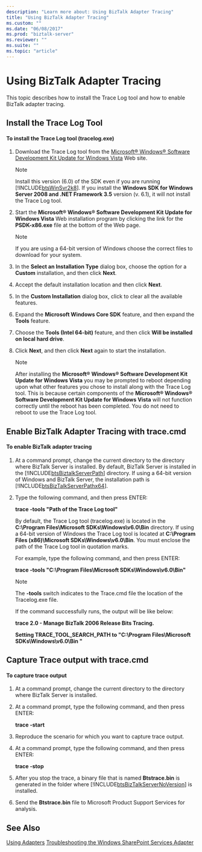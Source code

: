```yaml
---
description: "Learn more about: Using BizTalk Adapter Tracing"
title: "Using BizTalk Adapter Tracing"
ms.custom: ""
ms.date: "06/08/2017"
ms.prod: "biztalk-server"
ms.reviewer: ""
ms.suite: ""
ms.topic: "article"
---
```

# Using BizTalk Adapter Tracing
This topic describes how to install the Trace Log tool and how to enable BizTalk adapter tracing.

## Install the Trace Log Tool

#### To install the Trace Log tool (tracelog.exe)

1. Download the Trace Log tool from the [Microsoft® Windows® Software Development Kit Update for Windows Vista](https://go.microsoft.com/fwlink/?LinkId=128279) Web site.

   > [!NOTE]
   >  Install this version (6.0) of the SDK even if you are running [!INCLUDE[btsWinSvr2k8](../includes/btswinsvr2k8-md.md)]. If you install the **Windows SDK for Windows Server 2008 and .NET Framework 3.5** version (v. 6.1), it will not install the Trace Log tool.

2. Start the **Microsoft® Windows® Software Development Kit Update for Windows Vista** Web installation program by clicking the link for the **PSDK-x86.exe** file at the bottom of the Web page.

   > [!NOTE]
   >  If you are using a 64-bit version of Windows choose the correct files to download for your system.

3. In the **Select an Installation Type** dialog box, choose the option for a **Custom** installation, and then click **Next**.

4. Accept the default installation location and then click **Next**.

5. In the **Custom Installation** dialog box, click to clear all the available features.

6. Expand the **Microsoft Windows Core SDK** feature, and then expand the **Tools** feature.

7. Choose the **Tools (Intel 64-bit)** feature, and then click **Will be installed on local hard drive**.

8. Click **Next**, and then click **Next** again to start the installation.

   > [!NOTE]
   >  After installing the **Microsoft® Windows® Software Development Kit Update for Windows Vista** you may be prompted to reboot depending upon what other features you chose to install along with the Trace Log tool. This is because certain components of the **Microsoft® Windows® Software Development Kit Update for Windows Vista** will not function correctly until the reboot has been completed. You do not need to reboot to use the Trace Log tool.

## Enable BizTalk Adapter Tracing with trace.cmd

#### To enable BizTalk adapter tracing

1. At a command prompt, change the current directory to the directory where BizTalk Server is installed. By default, BizTalk Server is installed in the [!INCLUDE[btsBiztalkServerPath](../includes/btsbiztalkserverpath-md.md)] directory.  If using a 64-bit version of Windows and BizTalk Server, the installation path is [!INCLUDE[btsBizTalkServerPathx64](../includes/btsbiztalkserverpathx64-md.md)].

2. Type the following command, and then press ENTER:

    **trace -tools "Path of the Trace Log tool"**

    By default, the Trace Log tool (tracelog.exe) is located in the **C:\Program Files\Microsoft SDKs\Windows\v6.0\Bin** directory. If using a 64-bit version of Windows the Trace Log tool is located at **C:\Program Files (x86)\Microsoft SDKs\Windows\v6.0\Bin**.  You must enclose the path of the Trace Log tool in quotation marks.

    For example, type the following command, and then press ENTER:

    **trace -tools "C:\Program Files\Microsoft SDKs\Windows\v6.0\Bin"**

   > [!NOTE]
   >  The **-tools** switch indicates to the Trace.cmd file the location of the Tracelog.exe file.
   >
   >  If the command successfully runs, the output will be like below:
   >
   >  **trace 2.0 - Manage BizTalk 2006 Release Bits Tracing.**
   >
   >  **Setting TRACE_TOOL_SEARCH_PATH to "C:\Program Files\Microsoft SDKs\Windows\v6.0\Bin "**

## Capture Trace output with trace.cmd

#### To capture trace output

1. At a command prompt, change the current directory to the directory where BizTalk Server is installed.

2. At a command prompt, type the following command, and then press ENTER:

    **trace -start**

3. Reproduce the scenario for which you want to capture trace output.

4. At a command prompt, type the following command, and then press ENTER:

    **trace -stop**

5. After you stop the trace, a binary file that is named **Btstrace.bin** is generated in the folder where [!INCLUDE[btsBizTalkServerNoVersion](../includes/btsbiztalkservernoversion-md.md)] is installed.

6. Send the **Btstrace.bin** file to Microsoft Product Support Services for analysis.

## See Also
 [Using Adapters](../core/using-adapters.md)
 [Troubleshooting the Windows SharePoint Services Adapter](../core/troubleshooting-the-windows-sharepoint-services-adapter.md)
